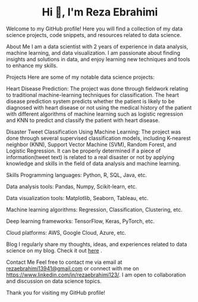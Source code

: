 <h1 align="center">Hi 👋, I'm Reza Ebrahimi</h1>
Welcome to my GitHub profile! Here you will find a collection of my data science projects, code snippets, and resources related to data science.

About Me
I am a data scientist with 2 years of experience in data analysis, machine learning, and data visualization. I am passionate about finding insights and solutions in data, and enjoy learning new techniques and tools to enhance my skills.

Projects
Here are some of my notable data science projects:

Heart Disease Prediction: The project was done through fieldwork relating to traditional machine-learning
techniques for classification. The heart disease prediction system predicts whether the patient is likely to be diagnosed
with heart disease or not using the medical history of the patient with different algorithms of machine learning such
as logistic regression and KNN to predict and classify the patient with heart disease.

Disaster Tweet Classification Using Machine Learning: The project was done through several supervised
classification models, including K-nearest neighbor (KNN), Support Vector Machine (SVM), Random Forest, and
Logistic Regression. It can be properly determined if a piece of information(tweet text) is related to a real disaster
or not by applying knowledge and skills in the field of data analysis and machine learning.


Skills
Programming languages: Python, R, SQL, Java, etc.

Data analysis tools: Pandas, Numpy, Scikit-learn, etc.

Data visualization tools: Matplotlib, Seaborn, Tableau, etc.

Machine learning algorithms: Regression, Classification, Clustering, etc.

Deep learning frameworks: TensorFlow, Keras, PyTorch, etc.

Cloud platforms: AWS, Google Cloud, Azure, etc.

Blog
I regularly share my thoughts, ideas, and experiences related to data science on my blog. Check it out <a href="https://kabultechnology.blogspot.com/2021/11/what-is-python-python-is-popular.html" target="_blank">here</a> .

Contact Me
Feel free to contact me via email at rezaebrahimi13941@gmail.com or connect with me on https://www.linkedin.com/in/rezaebrahimi123/. I am open to collaboration and discussion on data science topics.

Thank you for visiting my GitHub profile!
